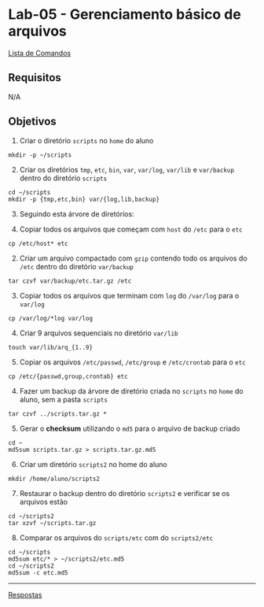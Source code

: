 # Lab-05 - Gerenciamento básico de arquivos

[Lista de Comandos](../comandos.md)

## Requisitos

N/A

## Objetivos

1. Criar o diretório `scripts` no `home` do aluno

```
mkdir -p ~/scripts
```

2. Criar os diretórios `tmp`, `etc`, `bin`, `var`, `var/log`, `var/lib` e `var/backup` dentro do diretório `scripts`

```
cd ~/scripts
mkdir -p {tmp,etc,bin} var/{log,lib,backup}
```

3. Seguindo esta árvore de diretórios:

  1. Copiar todos os arquivos que começam com `host` do `/etc` para o `etc`

  ```
  cp /etc/host* etc
  ```

  2. Criar um arquivo compactado com `gzip` contendo todo os arquivos do `/etc` dentro do diretório `var/backup`

  ```
  tar czvf var/backup/etc.tar.gz /etc
  ```

  3. Copiar todos os arquivos que terminam com `log` do `/var/log` para o `var/log`

  ```
  cp /var/log/*log var/log
  ```

  4. Criar 9 arquivos sequenciais no diretório `var/lib`

  ```
  touch var/lib/arq_{1..9}
  ```

  5. Copiar os arquivos `/etc/passwd`, `/etc/group` e `/etc/crontab` para o `etc`

  ```
  cp /etc/{passwd,group,crontab} etc
  ```

4. Fazer um backup da árvore de diretório criada no `scripts` no `home` do aluno, sem a pasta `scripts`

```
tar czvf ../scripts.tar.gz *
```

5. Gerar o __checksum__ utilizando o `md5` para o arquivo de backup criado

```
cd ~
md5sum scripts.tar.gz > scripts.tar.gz.md5
```

6. Criar um diretório `scripts2` no home do aluno

```
mkdir /home/aluno/scripts2
```

7. Restaurar o backup dentro do diretório `scripts2` e verificar se os arquivos estão

```
cd ~/scripts2
tar xzvf ~/scripts.tar.gz
```

8. Comparar os arquivos do `scripts/etc` com do `scripts2/etc`

```
cd ~/scripts
md5sum etc/* > ~/scripts2/etc.md5
cd ~/scripts2
md5sum -c etc.md5
```

------------
[Respostas](respostas.md)
